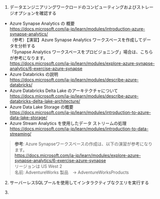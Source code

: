 1. データエンジニアリングワークロードのコンピューティングおよびストレージオプションを確認する
- Azure Synapse Analytics の 概要  
https://docs.microsoft.com/ja-jp/learn/modules/introduction-azure-synapse-analytics/    
（参考）【演習】Azure Synapse Analytics ワークスペースを作成してデータを分析する     
「Synapse Analytics ワークスペースをプロビジョニング」場合は、こちらが参考になります。    
https://docs.microsoft.com/ja-jp/learn/modules/explore-azure-synapse-analytics/6-exercise-azure-synapse
- Azure Databricks の説明  
https://docs.microsoft.com/ja-jp/learn/modules/describe-azure-databricks/
- Azure Databricks Delta Lake のアーキテクチャについて  
https://docs.microsoft.com/ja-jp/learn/modules/describe-azure-databricks-delta-lake-architecture/
- Azure Data Lake Storage の概要   
https://docs.microsoft.com/ja-jp/learn/modules/introduction-to-azure-data-lake-storage/
- Azure Stream Analytics を使用したデータ ストリームの処理    
https://docs.microsoft.com/ja-jp/learn/modules/introduction-to-data-streaming/

>**参考**: Azure Synapseワークスペースの作成は、以下の演習が参考になります。    
>https://docs.microsoft.com/ja-jp/learn/modules/explore-azure-synapse-analytics/6-exercise-azure-synapse    
>リージョンは US West 2   
>名前: AdventureWorks 製品　-> AdventureWorksProducts


2. サーバーレスSQLプールを使用してインタラクティブなクエリを実行する   


4. 
